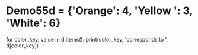 # Demo55d = {'Orange': 4, 'Yellow ': 3, 'White': 6} 
for color_key, value in d.items():
     print(color_key, 'corresponds to ', d[color_key])
